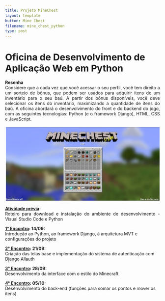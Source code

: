 ```yaml
---
title: Projeto MineChest
layout: template
button: Mine Chest
filename: mine_chest_python
type: post
--- 
```

<h1 style="font-size:30px">
Oficina de Desenvolvimento de Aplicação Web em Python
</h1>
	
<p align="justify">
<b style="font-weight: bold;">Resenha<br></b>
Considere que a cada vez que você acessar o seu perfil, você tem direito a um sorteio de bônus, que podem ser usados para adquirir itens de um inventário para o seu baú. 
A partir dos bônus disponíveis, você deve selecionar os itens do inventário, maximizando a quantidade de itens do baú.
A oficina abordará o desenvolvimento do front e do backend do jogo, com as seguintes tecnologias: Python (e o framework Django), HTML, CSS e JavaScript.	
</p>


<p align="center">
<img src="../assets/images/minechest.png"/>	
	</p>
<p align="justify">
	<b style="font-weight: bold;"><a href="ProjectPage/pages/minechest/AtividadePrevia">Atividade prévia</a>: </b><br>
	Roteiro para download e instalação do ambiente de desenvolvimento - Visual Studio Code e Python
</p>
<p>
<b style="font-weight: bold;"><a href="ProjectPage/pages/minechest/Encontro1">1° Encontro</a>: 14/09:<br></b>
	Introdução ao Python, ao framework Django, à arquitetura MVT e configurações do projeto
</p>
<p>
<b style="font-weight: bold;"><a href="ProjectPage/pages/minechest/Encontro2">2° Encontro</a>: 21/09:<br></b>
	Criação das telas base e implementação do sistema de autenticação com Django Allauth<br>
</p>
<p>
<b style="font-weight: bold;"><a href="ProjectPage/pages/minechest/Encontro3">3° Encontro</a>: 28/09:<br></b>
	Desenvolvimento da interface com o estilo do Minecraft<br>
</p>
<p>
	<b style="font-weight: bold;"><a href="ProjectPage/pages/minechest/Encontro4">4° Encontro</a>: 05/10: <br></b>
	Desenvolvimento do back-end (funções para somar os pontos e mover os itens)<br>
</p>
